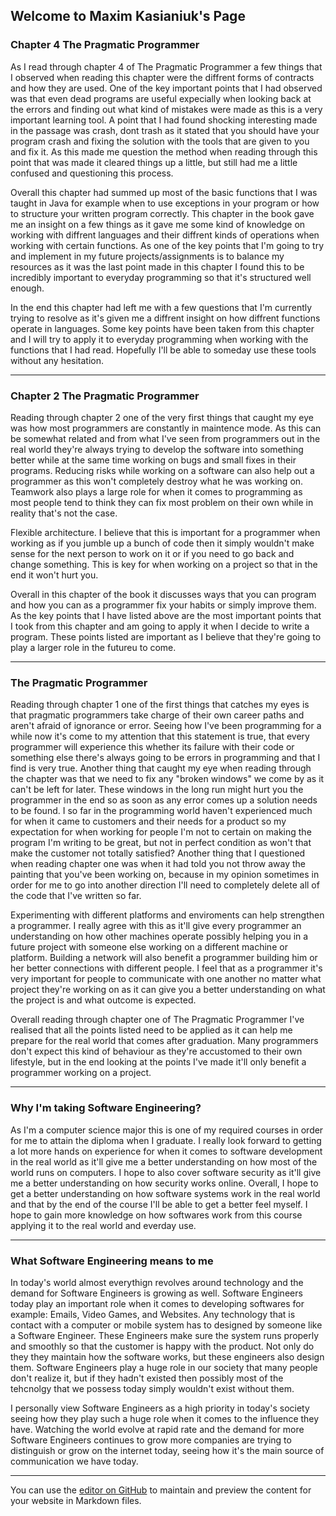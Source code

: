 ## Welcome to Maxim Kasianiuk's Page

### Chapter 4 The Pragmatic Programmer
As I read through chapter 4 of The Pragmatic Programmer a few things that I observed when reading this chapter were the diffrent forms of contracts and how they are used. One of the key important points that I had observed was that even dead programs are useful expecially when looking back at the errors and finding out what kind of mistakes were made as this is a very important learning tool. A point that I had found shocking interesting made in the passage was crash, dont trash as it stated that you should have your program crash and fixing the solution with the tools that are given to you and fix it. As this made me question the method when reading through this point that was made it cleared things up a little, but still had me a little confused and questioning this process. 

Overall this chapter had summed up most of the basic functions that I was taught in Java for example when to use exceptions in your program or how to structure your written program correctly. This chapter in the book gave me an insight on a few things as it gave me some kind of knowledge on working with diffrent languages and their diffrent kinds of operations when working with certain functions. As one of the key points that I'm going to try and implement in my future projects/assignments is to balance my resources as it was the last point made in this chapter I found this to be incredibly important to everyday programming so that it's structured well enough.

In the end this chapter had left me with a few questions that I'm currently trying to resolve as it's given me a diffrent insight on how diffrent functions operate in languages. Some key points have been taken from this chapter and I will try to apply it to everyday programming when working with the functions that I had read. Hopefully I'll be able to someday use these tools without any hesitation.


------------------------------------------------------------------------------------------------------------------------------------------

### Chapter 2 The Pragmatic Programmer
Reading through chapter 2 one of the very first things that caught my eye was how most programmers are constantly in maintence mode. As this can be somewhat related and from what I've seen from programmers out in the real world they're always trying to develop the software into something better while at the same time working on bugs and small fixes in their programs. Reducing risks while working on a software can also help out a programmer as this won't completely destroy what he was working on. Teamwork also plays a large role for when it comes to programming as most people tend to think they can fix most problem on their own while in reality that's not the case. 

Flexible architecture. I believe that this is important for a programmer when working as if you jumble up a bunch of code then it simply wouldn't make sense for the next person to work on it or if you need to go back and change something. This is key for when working on a project so that in the end it won't hurt you. 

Overall in this chapter of the book it discusses ways that you can program and how you can as a programmer fix your habits or simply improve them. As the key points that I have listed above are the most important points that I took from this chapter and am going to apply it when I decide to write a program. These points listed are important as I believe that they're going to play a larger role in the futureu to come. 

------------------------------------------------------------------------------------------------------------------------------------------
### The Pragmatic Programmer
Reading through chapter 1 one of the first things that catches my eyes is that pragmatic programmers take charge of their own career paths and aren't afraid of ignorance or error. Seeing how I've been programming for a while now it's come to my attention that this statement is true, that every programmer will experience this whether its failure with their code or something else there's always going to be errors in programming and that I find is very true. Another thing that caught my eye when reading through the chapter was that we need to fix any "broken windows" we come by as it can't be left for later. These windows in the long run might hurt you the programmer in the end so as soon as any error comes up a solution needs to be found. I so far in the programming world haven't experienced much for when it came to customers and their needs for a product so my expectation for when working for people I'm not to certain on making the program I'm writing to be great, but not in perfect condition as won't that make the customer not totally satisfied? Another thing that I questioned when reading chapter one was when it had told you not throw away the painting that you've been working on, because in my opinion sometimes in order for me to go into another direction I'll need to completely delete all of the code that I've written so far.

Experimenting with different platforms and enviroments can help strengthen a programmer. I really agree with this as it'll give every programmer an understanding on how other machines operate possibly helping you in a future project with someone else working on a different machine or platform. Building a network will also benefit a programmer building him or her better connections with different people. I feel that as a programmer it's very important for people to communicate with one another no matter what project they're working on as it can give you a better understanding on what the project is and what outcome is expected.

Overall reading through chapter one of The Pragmatic Programmer I've realised that all the points listed need to be applied as it can help me prepare for the real world that comes after graduation. Many programmers don't expect this kind of behaviour as they're accustomed to their own lifestyle, but in the end looking at the points I've made it'll only benefit a programmer working on a project.

------------------------------------------------------------------------------------------------------------------------------------------
### Why I'm taking Software Engineering?
As I'm a computer science major this is one of my required courses in order for me to attain the diploma when I graduate. I really look forward to getting a lot more hands on experience for when it comes to software development in the real world as it'll give me a better understanding on how most of the world runs on computers. I hope to also cover software security as it'll give me a better understanding on how security works online.
Overall, I hope to get a better understanding on how software systems work in the real world and that by the end of the course I'll be able to get a better feel myself. I hope to gain more knowledge on how softwares work from this course applying it to the real world and everday use.

------------------------------------------------------------------------------------------------------------------------------------------

### What Software Engineering means to me
In today's world almost everythign revolves around technology and the demand for Software Engineers is growing as well. Software Engineers today play an important role when it comes to developing softwares for example: Emails, Video Games, and Websites. Any technology that is contact with a computer or mobile system has to designed by someone like a Software Engineer. These Engineers make sure the system runs properly and smoothly so that the customer is happy with the product. Not only do they they maintain how the software works, but these engineers also design them. Software Engineers play a huge role in our society that many people don't realize it, but if they hadn't existed then possibly most of the tehcnolgy that we possess today simply wouldn't exist without them. 

I personally view Software Engineers as a high priority in today's society seeing how they play such a huge role when it comes to the influence they have. Watching the world evolve at rapid rate and the demand for more Software Engineers continues to grow more companies are trying to distinguish or grow on the internet today, seeing how it's the main source of communication we have today.


------------------------------------------------------------------------------------------------------------------------------------------

You can use the [editor on GitHub](https://github.com/maxim9898/maxim9898.github.io/edit/master/index.md) to maintain and preview the content for your website in Markdown files.

